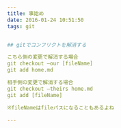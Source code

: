 ```yaml
---
title: 事始め
date: 2016-01-24 10:51:50
tags: git


## gitでコンフリクトを解消する

こちら側の変更で解消する場合
git checkout —our [fileName]
git add home.md

相手側の変更で解消する場合
git checkout —theirs home.md
git add [fileName]

※fileNameはfileパスになることもあるよね

---
```

